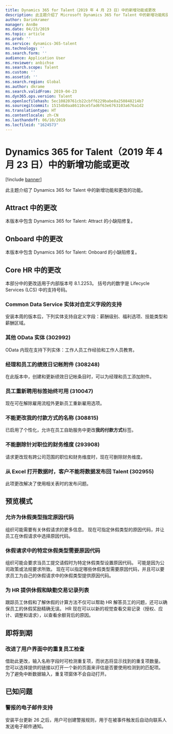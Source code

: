 ```yaml
---
title: Dynamics 365 for Talent（2019 年 4 月 23 日）中的新增功能或更改
description: 此主题介绍了 Microsoft Dynamics 365 for Talent 中的新增功能和更改的功能。
author: Darinkramer
manager: AnnBe
ms.date: 04/23/2019
ms.topic: article
ms.prod: ''
ms.service: dynamics-365-talent
ms.technology: ''
ms.search.form: ''
audience: Application User
ms.reviewer: anbichse
ms.search.scope: Talent
ms.custom: ''
ms.assetid: ''
ms.search.region: Global
ms.author: dkrame
ms.search.validFrom: 2019-04-23
ms.dyn365.ops.version: Talent
ms.openlocfilehash: 5ec10820761cb22cbff6229babe8a250848214b7
ms.sourcegitcommit: 15154b0aa86110ce5fad6f63e6763103a676a1d2
ms.translationtype: HT
ms.contentlocale: zh-CN
ms.lasthandoff: 06/10/2019
ms.locfileid: "1624573"
---
```

# <a name="whats-new-or-changed-in-dynamics-365-for-talent-april-23-2019"></a>Dynamics 365 for Talent（2019 年 4 月 23 日）中的新增功能或更改

[!include [banner](includes/banner.md)]

此主题介绍了 Dynamics 365 for Talent 中的新增功能和更改的功能。

## <a name="changes-in-attract"></a>Attract 中的更改
本版本中包含 Dynamics 365 for Talent: Attract 的小缺陷修复。

## <a name="changes-in-onboard"></a>Onboard 中的更改
本版本中包含 Dynamics 365 for Talent: Onboard 的小缺陷修复。

## <a name="changes-in-core-hr"></a>Core HR 中的更改
本部分中的更改适用于内部版本号 8.1.2253。 括号内的数字是 Lifecycle Services (LCS) 中的支持号码。

### <a name="common-data-service-entity-support-for-custom-fields"></a>Common Data Service 实体对自定义字段的支持
安装本周的版本后，下列实体支持自定义字段：薪酬级别、福利选项、技能类型和薪酬区域。

### <a name="additional-odata-entities-302992"></a>其他 OData 实体 (302992)
OData 内现在支持下列实体：工作人员工作经验和工作人员教育。
   
### <a name="performance-journal-attachments-for-managers-and-employees-308248"></a>经理和员工的绩效日记帐附件 (308248)
在此版本中，创建和更新绩效日记帐条目时，可以为经理和员工添加附件。

### <a name="employee-rehire-flag-always-available-310047"></a>员工重新聘用标签始终可用 (310047)
现在可在解除雇用流程外更新员工重新雇用选项。 

### <a name="cannot-change-the-name-of-my-payment-method-308815"></a>不能更改**我的付款方式**的名称 (308815)
已启用了个性化，允许在员工自助服务中更改**我的付款方式**标签。

### <a name="financial-dimensions-against-a-position-cant-be-deleted-293908"></a>不能删除针对职位的财务维度 (293908)
请求更改现有跨公司范围的职位和财务维度时，现在可删除财务维度。 

### <a name="customer-is-unable-to-publish-back-data-into-talent-when-opening-the-data-from-excel-302955"></a>从 Excel 打开数据时，客户不能将数据发布回 Talent (302955)
此项更改解决了使用相关表时的发布问题。

## <a name="in-preview"></a>预览模式

### <a name="allow-reason-codes-to-be-specified-on-leave-types"></a>允许为休假类型指定原因代码
组织可能需要有关休假请求的更多信息。 现在可指定休假类型的原因代码，并让员工在休假请求中选择原因代码。

### <a name="require-reason-codes-for-certain-leave-types-on-time-off-requests"></a>休假请求中的特定休假类型需要原因代码
组织可能会要求当员工提交请假时为特定休假类型设置原因代码。 可能是因为公司政策或法规要求所致。 现在可以指定哪些休假类型需要原因代码，并且可以要求员工为自己的休假请求中的休假类型提供原因代码。

### <a name="provide-leave-and-absence-transaction-list-for-hr"></a>为 HR 提供休假和缺勤交易记录列表
跟踪员工休假和了解休假的计算方法不仅可以帮助 HR 解答员工的问题，还可以确保员工的休假奖励精确无误。 HR 现在可以以新的视觉查看交易记录（授权、应计、调整和请求），以查看余额背后的原因。

## <a name="coming-soon"></a>即将到期

### <a name="improvements-to-the-user-interface-for-duplicate-employee-check"></a>改进了用户界面中的重复员工检查
借助此更改，输入名称字段时可检测重复项，而状态将显示找到的重复项数量。 您可以选择提供的链接以打开一个新的页面来评估是否要使用检测到的匹配项。 为了避免中断数据输入，重复项窗体不会自动打开。
## <a name="known-issues"></a>已知问题

### <a name="email-support-for-alerts"></a>警报的电子邮件支持
安装平台更新 26 之后，用户可创建警报规则，用于在被事件触发后自动向联系人发送电子邮件通知。
